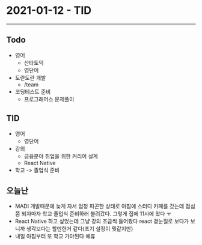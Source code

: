 # 2021-01-12 - TID
---

## Todo
- 영어
    - 산타토익
    - 영단어
- 도란도란 개발
    - /team
- 코딩테스트 준비
    - 프로그래머스 문제풀이
## TID
- 영어
    - 영단어
- 강의
    - 금융분야 취업을 위한 커리어 설계
    - React Native
- 학교 -> 졸업식 준비

## 오늘난
- MADI 개발때문에 늦게 자서 엄청 피곤한 상태로 아침에 스터디 카페를 갔는데 점심쯤 되자마자 학교 졸업식 준비하러 불려갔다. 그렇게 집에 11시에 왔다 ㅜ
- React Native 하고 싶었는데 그냥 강의 조금씩 들어봤다 react 곁눈질로 보다가 보니까  생각보다는 할만한거 같다(초기 설정이 뭣같지만)
- 내일 아침부터 또 학교 가야된다 에휴